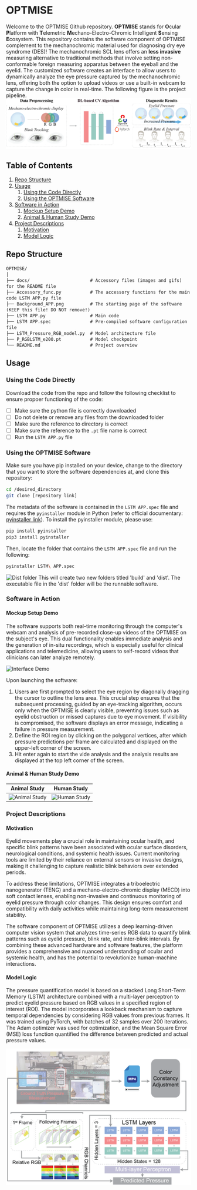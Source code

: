 # OPTMISE
Welcome to the OPTMISE Github repository. **OPTMISE** stands for **O**cular **P**latform with **T**elemetric **M**echano-Electro-Chromic **I**ntelligent **S**ensing **E**cosystem. This repository contains the software component of OPTMISE complement to the mechanochromic material used for diagnosing dry eye syndrome (DES)! The mechanochromic SCL lens offers an **less invasive** measuring alternative to traditional methods that involve setting non-conformable foreign measuring apparatus between the eyeball and the eyelid. The customized software creates an interface to allow users to dynamically analyze the eye pressure captured by the mechanochromic lens, offering both the option to upload videos or use a built-in webcam to capture the change in color in real-time. The following figure is the project pipeline.
![Project Pipeline](docs/ProjectPipeline.png)

## Table of Contents
1. [Repo Structure](#repo-structure)
2. [Usage](#usage)
    1. [Using the Code Directly](#using-the-code-directly)
    2. [Using the OPTMISE Software](#using-the-optmise-software)
3. [Software in Action](#software-in-action)
    1. [Mockup Setup Demo](#mockup-setup-demo)
    2. [Animal & Human Study Demo](#animal--human-study-demo)
4. [Project Descriptions](#project-descriptions)
    1. [Motivation](#motivation)
    2. [Model Logic](#model-logic)

## Repo Structure
```
OPTMISE/
│
├── docs/                       # Accessory files (images and gifs) for the README file
├── Accessory_func.py           # The accessory functions for the main code LSTM APP.py file
├── Background_APP.png          # The starting page of the software (KEEP this file! DO NOT remove!)
├── LSTM APP.py                 # Main code
├── LSTM APP.spec               # Pre-compiled software configuration file
├── LSTM_Pressure_RGB_model.py  # Model architecture file
├── P_RGBLSTM_e200.pt           # Model checkpoint
└── README.md                   # Project overview
```

## Usage

### Using the Code Directly
Download the code from the repo and follow the following checklist to ensure propoer functioning of the code:
- [ ] Make sure the python file is correctly downloaded
- [ ] Do not delete or remove any files from the downloaded folder
- [ ] Make sure the reference to directory is correct
- [ ] Make sure the reference to the `.pt` file name is correct
- [ ] Run the `LSTM APP.py` file

### Using the OPTMISE Software
Make sure you have pip installed on your device, change to the directory that you want to store the software dependencies at, and clone this repository:
```bash
cd /desired_directory
git clone [repository link]
```
The metadata of the software is contained in the `LSTM APP.spec` file and requires the `pyinstaller` module in Python (refer to official documentary: [pyinstaller link](https://pyinstaller.org/en/stable/)). To install the pyinstaller module, please use:
```bash
pip install pyinstaller
pip3 install pyinstaller
```
Then, locate the folder that contains the `LSTM APP.spec` file and run the following:
```bash
pyinstaller LSTM\ APP.spec
```
![Dist folder](docs/distfolder.png)
This will create two new folders titled 'build' and 'dist'. The executable file in the 'dist' folder will be the runnable software.

### Software in Action
#### Mockup Setup Demo
The software supports both real-time monitoring through the computer's webcam and analysis of pre-recorded close-up videos of the OPTMISE on the subject's eye. This dual functionality enables immediate analysis and the generation of in-situ recordings, which is especially useful for clinical applications and telemedicine, allowing users to self-record videos that clinicians can later analyze remotely.

![Interface Demo](docs/demogif.gif)

Upon launching the software:
1. Users are first prompted to select the eye region by diagonally dragging the cursor to outline the lens area. This crucial step ensures that the subsequent processing, guided by an eye-tracking algorithm, occurs only when the OPTMISE is clearly visible, preventing issues such as eyelid obstruction or missed captures due to eye movement. If visibility is compromised, the software displays an error message, indicating a failure in pressure measurement. 
2. Define the ROI region by clicking on the polygonal vertices, after which pressure predictions per frame are calculated and displayed on the upper-left corner of the screen.
3. Hit enter again to start the vide analysis and the analysis results are displayed at the top left corner of the screen.

#### Animal & Human Study Demo
| Animal Study | Human Study |
|:-------:|:-------:|
| ![Animal Study](docs/animalstudydemo.gif) | ![Human Study](docs/humanstudydemo.gif) |

### Project Descriptions
#### Motivation
Eyelid movements play a crucial role in maintaining ocular health, and specific blink patterns have been associated with ocular surface disorders, neurological conditions, and systemic health issues. Current monitoring tools are limited by their reliance on external sensors or invasive designs, making it challenging to capture realistic blink behaviors over extended periods.

To address these limitations, OPTMISE integrates a triboelectric nanogenerator (TENG) and a mechano-electro-chromic display (MECD) into soft contact lenses, enabling non-invasive and continuous monitoring of eyelid pressure through color changes. This design ensures comfort and compatibility with daily activities while maintaining long-term measurement stability.

The software component of OPTMISE utilizes a deep learning-driven computer vision system that analyzes time-series RGB data to quantify blink patterns such as eyelid pressure, blink rate, and inter-blink intervals. By combining these advanced hardware and software features, the platform provides a comprehensive and nuanced understanding of ocular and systemic health, and has the potential to revolutionize human-machine interactions.

#### Model Logic
The pressure quantification model is based on a stacked Long Short-Term Memory (LSTM) architecture combined with a multi-layer perceptron to predict eyelid pressure based on RGB values in a specified region of interest (ROI). The model incorporates a lookback mechanism to capture temporal dependencies by considering RGB values from previous frames. It was trained using PyTorch, with batches of 32 samples over 200 iterations. The Adam optimizer was used for optimization, and the Mean Square Error (MSE) loss function quantified the difference between predicted and actual pressure values.

![Model Pipeline](docs/ModelPipeline.png)